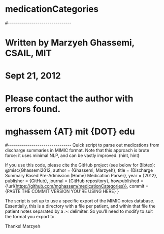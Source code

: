medicationCategories
====================

#--------------------------------
# Written by Marzyeh Ghassemi, CSAIL, MIT 
# Sept 21, 2012
# Please contact the author with errors found. 
# mghassem {AT} mit {DOT} edu
#--------------------------------
Quick script to parse out medications from discharge summaries in MIMIC format. Note that this approach is brute force: it uses minimal NLP, and can be vastly improved. (hint, hint)

If you use this code, please cite the GitHub project (see below for Bibtex):
@misc{Ghassemi2012,
  author = {Ghassemi, Marzyeh},
  title = {Discharge Summary Based Pre-Admission (Home) Medication Parser},
  year = {2012},
  publisher = {GitHub},
  journal = {GitHub repository},
  howpublished = {\url{https://github.com/mghassem/medicationCategories}},
  commit = {PASTE THE COMMIT VERSION YOU'RE USING HERE}
}

The script is set up to use a specific export of the MIMIC notes database. Essentially, this is a directory with a file per patient, and within that file the patient notes separated by a _*:-:*_ delimiter. So you'll need to modify to suit the format you export to. 

Thanks!
Marzyeh
